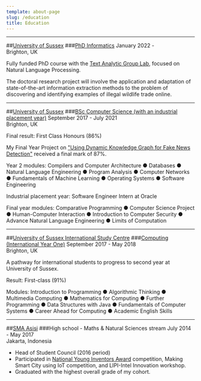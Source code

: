 ```yaml
---
template: about-page
slug: /education
title: Education
---
```


***

##[University of Sussex](https://sussex.ac.uk)
###[PhD Informatics](https://www.sussex.ac.uk/study/phd/degrees/informatics-phd)
January 2022 -  
Brighton, UK

Fully funded PhD course with the [Text Analytic Group Lab](https://www.sussex.ac.uk/research/centres/ai-research-group/research/nlp), 
focused on Natural Language Processing.

The doctoral research project will involve the application and adaptation of
state-of-the-art information extraction methods to the problem of discovering and
identifying examples of illegal wildlife trade online.

***

##[University of Sussex](https://sussex.ac.uk)
###[BSc Computer Science (with an industrial placement year)](https://www.sussex.ac.uk/study/undergraduate/courses/computer-science-with-an-industrial-placement-year-bsc)
September 2017 - July 2021  
Brighton, UK

Final result: First Class Honours (86%)

My Final Year Project on ["Using Dynamic Knowledge Graph for Fake News Detection"](/ug-dissertation) received a final mark of 87%.

Year 2 modules:
Compilers and Computer Architecture ● Databases ● Natural Language Engineering ● Program Analysis ● Computer Networks ●
Fundamentals of Machine Learning ● Operating Systems ● Software Engineering

Industrial placement year: Software Engineer Intern at Oracle

Final year modules: Comparative Programming ● Computer Science Project ● Human-Computer Interaction ● Introduction to 
Computer Security ● Advance Natural Language Engineering ● Limits of Computation

***

##[University of Sussex International Study Centre](https://isc.sussex.ac.uk/)
###[Computing (International Year One)](https://isc.sussex.ac.uk/our-courses/international-year-one/computing)
September 2017 - May 2018  
Brighton, UK

A pathway for international students to progress to second year at University of Sussex.

Result: First-class (91%)

Modules: Introduction to Programming ● Algorithmic Thinking ● Multimedia Computing ● Mathematics for Computing ● Further
Programming ● Data Structures with Java ● Fundamentals of Computer Systems ● Career Ahead for Computing ● Academic English Skills

***

##[SMA Asisi](https://sekolahasisi.sch.id/index.php/sma)
###High school - Maths & Natural Sciences stream
July 2014 - May 2017  
Jakarta, Indonesia

- Head of Student Council (2016 period)  
- Participated in [National Young Inventors Award](https://kompetisi.lipi.go.id/tentang/nyia) competition, Making Smart
City using IoT competition, and LIPI-Intel Innovation workshop.  
- Graduated with the highest overall grade of my cohort.